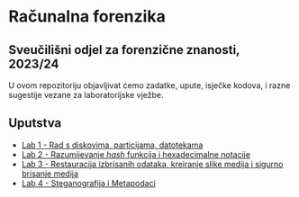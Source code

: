 # **Računalna forenzika**

## Sveučilišni odjel za forenzične znanosti, 2023/24

U ovom repozitoriju objavljivat ćemo zadatke, upute, isječke kodova, i razne sugestije vezane za laboratorijske vježbe.

## Uputstva

- [Lab 1 - Rad s diskovima, particijama, datotekama](Lab1/README.md)
- [Lab 2 - Razumijevanje *hash* funkcija i hexadecimalne notacije](Lab2/README.md)
- [Lab 3 - Restauracija izbrisanih odataka, kreiranje slike medija i sigurno brisanje medija](Lab3/README.md)
- [Lab 4 - Steganografija i Metapodaci](Lab4/README.md)

